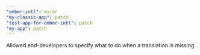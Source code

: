 ```yaml
---
"ember-intl": major
"my-classic-app": patch
"test-app-for-ember-intl": patch
"my-app": patch
---
```


Allowed end-developers to specify what to do when a translation is missing
